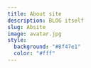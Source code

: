 ```yaml
---
title: About site
description: BLOG itself
slug: Absite
image: avatar.jpg
style:
  background: "#8f47e1"
  color: "#fff"
---
```

